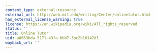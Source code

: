 ```yaml
---
content_type: external-resource
external_url: http://web.mit.edu/writing/Center/onlinetutor.html
has_external_license_warning: true
license: https://en.wikipedia.org/wiki/All_rights_reserved
status: ''
title: Online Tutor
uid: a8069bda-5171-43fa-bbb7-3bc2b10142d3
wayback_url: ''
---
```

